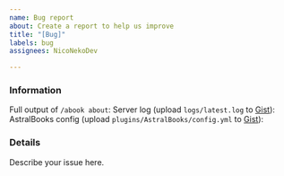 ```yaml
---
name: Bug report
about: Create a report to help us improve
title: "[Bug]"
labels: bug
assignees: NicoNekoDev

---
```


<!--
Don't put anything inside this block, as it won't be included.

1.  Fill out the template, running the commands either in the console or 
    as a player. Don't simply put "latest" or I will ignore it.
2.  When linking files, do not attach them to the post! Paste them on 
    https://gist.github.com/, then paste a link to them in the relevant parts
    of the template. Avoid using Hastebin or Pastebin, as files are deleted
    after a period of time.
3.  If you are reporting an issue with lag, please include a timings report.
4.  If you are reporting an issue with messages or in-game behaviour, please
    include screenshots detailing the problem.
5.  Include a description and any other details that may be helpful under the
    Details section.
6.  Delete this line and all above lines before posting your issue!       -->

### Information
Full output of `/abook about`:
Server log (upload `logs/latest.log` to [Gist](https://gist.github.com/)):
AstralBooks config (upload `plugins/AstralBooks/config.yml` to [Gist](https://gist.github.com/)): 

### Details
Describe your issue here.

